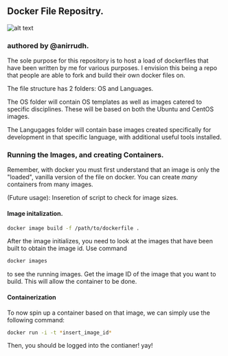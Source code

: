 ## Docker File Repositry.
![alt text](https://www.docker.com/sites/default/files/horizontal.png "Docker Logo")
### authored by @anirrudh. 

The sole purpose for this repository is to host a load of dockerfiles that have been written by me
for various purposes. I envision this being a repo that people are able to fork and build their own
docker files on. 

The file structure has 2 folders: OS and Languages. 

The OS folder will contain OS templates as well as images catered to specific disciplines. These will
be based on both the Ubuntu and CentOS images. 

The Langugages folder will contain base images created specifically for development in that specific
language, with additional useful tools installed. 

### Running the Images, and creating Containers.
Remember, with docker you must first understand that an image is only the "loaded", vanilla version
of the file on docker. You can create *many* containers from many images. 

(Future usage): Inseretion of script to check for image sizes. 

#### Image initalization. 
```bash
docker image build -f /path/to/dockerfile .
```

After the image initializes, you need to look at the images that have been built to obtain the
image id. Use command
```bash
docker images
```
to see the running images. Get the image ID of the image that you want to build. This will allow the
container to be done. 

#### Containerization
To now spin up a container based on that image, we can simply use the following command: 
```bash
docker run -i -t *insert_image_id* 
```

Then, you should be logged into the contianer! yay! 

